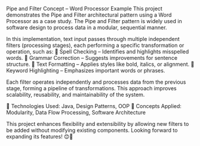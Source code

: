 Pipe and Filter Concept – Word Processor Example
This project demonstrates the Pipe and Filter architectural pattern using a Word Processor as a case study. The Pipe and Filter pattern is widely used in software design to process data in a modular, sequential manner.

In this implementation, text input passes through multiple independent filters (processing stages), each performing a specific transformation or operation, such as:
🔹 Spell Checking – Identifies and highlights misspelled words.
🔹 Grammar Correction – Suggests improvements for sentence structure.
🔹 Text Formatting – Applies styles like bold, italics, or alignment.
🔹 Keyword Highlighting – Emphasizes important words or phrases.

Each filter operates independently and processes data from the previous stage, forming a pipeline of transformations. This approach improves scalability, reusability, and maintainability of the system.

🚀 Technologies Used: Java, Design Patterns, OOP
📌 Concepts Applied: Modularity, Data Flow Processing, Software Architecture

This project enhances flexibility and extensibility by allowing new filters to be added without modifying existing components. Looking forward to expanding its features! 😊🚀
